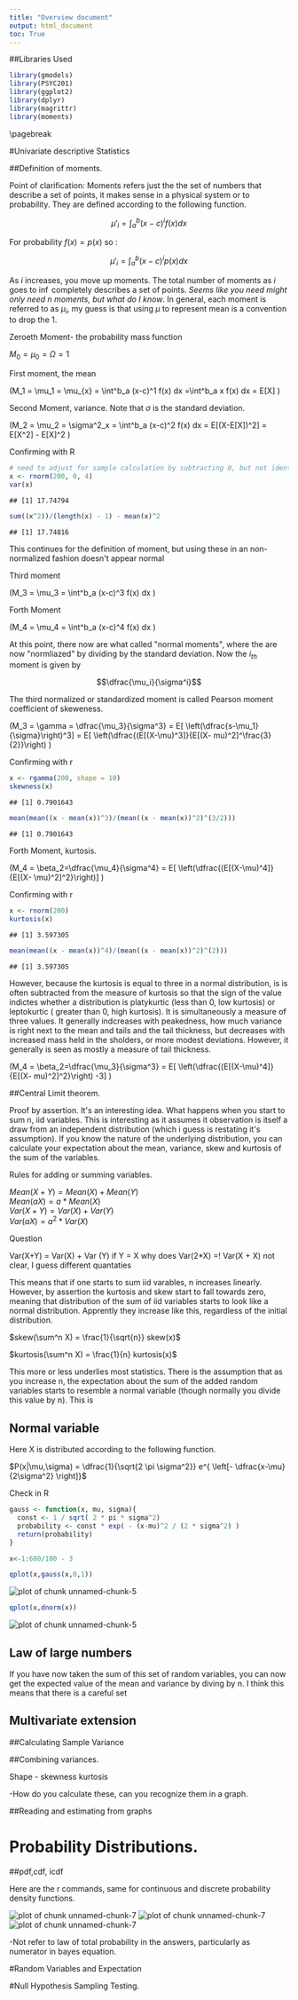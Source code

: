 ```yaml
---
title: "Overview document"
output: html_document
toc: True
---
```



##Libraries Used

```r
library(gmodels)
library(PSYC201)
library(ggplot2)
library(dplyr)
library(magrittr)
library(moments)
```
\pagebreak


#Univariate descriptive Statistics

##Definition of moments.

Point of clarification: Moments refers just the the set of numbers that describe a set of points, it makes sense in a physical system or to probability. They are defined according to the following function. 

$$\mu'_i = \int^b_a (x-c)^i f(x) dx$$

For probability $f(x)=p(x)$ so :

$$\mu'_i = \int^b_a (x-c)^i p(x) dx$$

As $i$ increases, you move up moments. The total number of moments as $i$ goes to $\inf$ completely describes a set of points. *Seems like you need might only need n moments, but what do I know*. In general, each moment is referred to as $\mu_i$, my guess is that using $\mu$ to represent mean is a convention to drop the 1. 



Zeroeth Moment- the probability mass function   
 
 $M_0 = \mu_0 = \Omega = 1$ 
 
First moment, the mean
  
\(M_1 = \mu_1 = \mu_{x} = \int^b_a (x-c)^1 f(x) dx =\int^b_a x f(x) dx  = E[X] \)     

Second Moment, variance. Note that $\sigma$ is the standard deviation.  
 
\(M_2 = \mu_2 = \sigma^2_x = \int^b_a (x-c)^2 f(x) dx  = E[(X-E[X])^2] = E[X^2] - E[X]^2 \)

Confirming with R

```r
# need to adjust for sample calculation by subtracting 0, but not identitcal
x <- rnorm(200, 0, 4)
var(x)
```

```
## [1] 17.74794
```

```r
sum((x^2))/(length(x) - 1) - mean(x)^2
```

```
## [1] 17.74816
```


This continues for the definition of moment, but using these in an non-normalized fashion doesn't appear normal


Third moment

\(M_3 = \mu_3 = \int^b_a (x-c)^3 f(x) dx \)  

Forth Moment

\(M_4 = \mu_4 = \int^b_a (x-c)^4 f(x) dx \)  

At this point, there now are what called "normal moments", where the are now "normliazed" by dividing by the  standard deviation. Now the $i_{th}$ moment is given by

$$\dfrac{\mu_i}{\sigma^i}$$

The third normalized or standardized moment is called Pearson moment coefficient of skeweness.


\(M_3 = \gamma = \dfrac{\mu_3}{\sigma^3} = E[ \left(\dfrac{s-\mu_1}{\sigma}\right)^3] = E[ \left(\dfrac{(E[(X-\mu)^3]}{E[(X-
mu)^2]^\frac{3}{2}}\right) \)

Confirming with r

```r
x <- rgamma(200, shape = 10)
skewness(x)
```

```
## [1] 0.7901643
```

```r
mean(mean((x - mean(x))^3)/(mean((x - mean(x))^2)^(3/2)))
```

```
## [1] 0.7901643
```

Forth Moment, kurtosis.

\(M_4 = \beta_2=\dfrac{\mu_4}{\sigma^4}  = E[ \left(\dfrac{(E[(X-\mu)^4]}{E[(X-
\mu)^2]^2}\right)]   \) 

Confirming with r

```r
x <- rnorm(200)
kurtosis(x)
```

```
## [1] 3.597305
```

```r
mean(mean((x - mean(x))^4)/(mean((x - mean(x))^2)^(2)))
```

```
## [1] 3.597305
```


However, because the kurtosis is equal to three in a normal distribution, is is often subtracted from the measure of kurtosis so that the sign of the value indictes whether a distribution is platykurtic (less than 0, low kurtosis) or leptokurtic ( greater than 0, high kurtosis). It is simultaneously a measure of three values. It generally indcreases with peakedness, how much variance is right next to the mean and tails and the tail thickness, but decreases with increased mass held in the sholders, or more modest deviations. However, it generally is seen as mostly a measure of tail thickness. 

\(M_4 = \beta_2=\dfrac{\mu_3}{\sigma^3}  = E[ \left(\dfrac{(E[(X-\mu)^4]}{E[(X-
mu)^2]^2}\right) -3]   \) 


##Central Limit theorem. 

Proof by assertion. It's an interesting idea. What happens when you start to sum n, iid variables. This is interesting as it assumes it observation is itself a draw from an independent distribution (which i guess is restating it's assumption). If you know the nature of the underlying distribution, you can calculate your expectation about the mean, variance, skew and kurtosis of the sum of the variables. 

Rules for adding or summing variables. 

$Mean(X+Y) = Mean(X) + Mean(Y)$  
$Mean(aX) = a * Mean(X)$  
$Var(X+Y) = Var(X) + Var(Y)$  
$Var(aX) = a^2 * Var(X)$  

Question 

Var(X+Y) = Var(X) + Var (Y)
if Y = X 
why does Var(2*X) =! Var(X + X) not clear, I guess different quantaties

This means that if one starts to sum iid varables, n increases linearly. However, by assertion the kurtosis and skew start to fall towards zero, meaning that distribution of the sum of iid variables starts to look like a normal distribution. Apprently they increase like this, regardless of the initial distribution. 

$skew(\sum^n X) = \frac{1}{\sqrt{n}} skew(x)$

$kurtosis(\sum^n X) = \frac{1}{n} kurtosis(x)$

This more or less underlies most statistics. There is the assumption that as you increase n, the expectation about the sum of the added random variables starts to resemble a normal variable (though normally you divide this value by n). This is 


## Normal variable 

Here X is distributed according to the following function.

$P(x|\mu,\sigma) = \dfrac{1}{\sqrt{2 \pi \sigma^2}} e^{ \left[- \dfrac{x-\mu}{2\sigma^2} \right]}$

Check in R

```r
gauss <- function(x, mu, sigma){
  const <- 1 / sqrt( 2 * pi * sigma^2)
  probability <- const * exp( - (x-mu)^2 / (2 * sigma^2) )
  return(probability)
} 

x<-1:600/100 - 3

qplot(x,gauss(x,0,1))
```

![plot of chunk unnamed-chunk-5](figure/unnamed-chunk-5-1.png) 

```r
qplot(x,dnorm(x))
```

![plot of chunk unnamed-chunk-5](figure/unnamed-chunk-5-2.png) 


## Law of large numbers 

If you have now taken the sum of this set of random variables, you can now get the expected value of the mean and variance by diving by n. I think this means that there is a careful set


## Multivariate extension




##Calculating Sample Variance



##Combining variances.


  

 







Shape - skewness kurtosis

-How do you calculate these, can you recognize them in a graph.




##Reading and estimating from graphs


# Probability Distributions.



##pdf,cdf, icdf   

Here are the r commands, same for continuous and discrete probability density functions.   


![plot of chunk unnamed-chunk-7](figure/unnamed-chunk-7-1.png) ![plot of chunk unnamed-chunk-7](figure/unnamed-chunk-7-2.png) ![plot of chunk unnamed-chunk-7](figure/unnamed-chunk-7-3.png) 

 -Not refer to law of total probability in the answers, particularly as numerator in bayes equation. 
 
 
#Random Variables and Expectation


#Null Hypothesis Sampling Testing.
